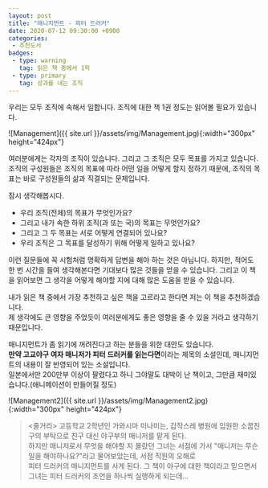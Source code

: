 ```yaml
---
layout: post
title: "매니지먼트 - 피터 드러커"
date: 2020-07-12 09:30:00 +0900
categories: 
 - 추천도서
badges:
 - type: warning
   tag: 읽은 책 중에서 1픽
 - type: primary
   tag: 성과를 내는 조직
---
```


우리는 모두 조직에 속해서 일합니다. 조직에 대한 책 1권 정도는 읽어볼 필요가 있습니다.

<!--more-->

![Management]({{ site.url }}/assets/img/Management.jpg){:width="300px" height="424px"}  

여러분에게는 각자의 조직이 있습니다. 그리고 그 조직은 모두 목표를 가지고 있습니다.  
조직의 구성원들은 조직의 목표에 따라 어떤 일을 어떻게 할지 정하기 때문에, 조직의 목표는 바로 구성원들의 삶과 직결되는 문제입니다.  

잠시 생각해봅시다.  
- 우리 조직(전체)의 목표가 무엇인가요?  
- 그리고 내가 속한 하위 조직(과 또는 국)의 목표는 무엇인가요?  
- 그리고 그 두 목표는 서로 어떻게 연결되어 있나요?  
- 우리 조직은 그 목표를 달성하기 위해 어떻게 일하고 있나요?

이런 질문들에 꼭 시험처럼 명확하게 답변을 해야 하는 것은 아닙니다. 하지만, 적어도 한 번 시간을 들여 생각해본다면 기대보다 많은 것들을 얻을 수 있습니다.
그리고 이 책을 읽어보면 그 생각을 어떻게 해야할 지에 대해 많은 도움을 받을 수 있습니다.  

내가 읽은 책 중에서 가장 추천하고 싶은 책을 고르라고 한다면 저는 이 책을 추천하겠습니다.  
제 생각에도 큰 영향을 주었듯이 여러분에게도 좋은 영향을 줄 수 있을 거라고 생각하기 때문입니다.  

매니지먼트가 좀 읽기에 꺼려진다고 하는 분들을 위한 대안도 있습니다.  
**만약 고교야구 여자 매니저가 피터 드러커를 읽는다면**이라는 제목의 소설인데, 매니지먼트의 내용이 잘 반영되어 있는 소설입니다.  
일본에서만 200만부 이상이 팔렸다고 하니 그야말도 대박이 난 책이고, 그만큼 재미있습니다.(애니메이션이 만들어질 정도)  

![Management2]({{ site.url }}/assets/img/Management2.jpg){:width="300px" height="424px"}  

> <줄거리> 고등학교 2학년인 가와시마 미나미는, 갑작스레 병원에 입원한 소꿉친구의 부탁으로 친구 대신 야구부의 매니저를 맡게 된다.  
> 하지만 매니저로서 무엇을 해야할 지 몰랐던 그녀는 서점에 가서 "매니저는 무슨 일을 해야하나요?"라고 물어보았는데, 서점 직원의 오해로  
> 피터 드러커의 매니지먼트를 사게 된다. 그 책이 야구에 대한 책이라고 믿으면서 그녀는 피터 드러커의 조언을 하나씩 실행하게 되는데...


